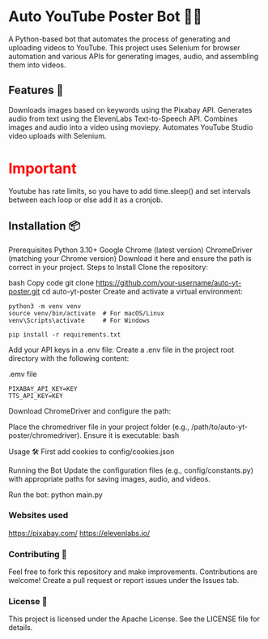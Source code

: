 # Auto YouTube Poster Bot 🎥🤖
A Python-based bot that automates the process of generating and uploading videos to YouTube. This project uses Selenium for browser automation and various APIs for generating images, audio, and assembling them into videos.

## Features 🚀
Downloads images based on keywords using the Pixabay API.
Generates audio from text using the ElevenLabs Text-to-Speech API.
Combines images and audio into a video using moviepy.
Automates YouTube Studio video uploads with Selenium.

<h1 style="color:red;">Important</h1>
Youtube has rate limits, so you have to add time.sleep() and set intervals between each loop or else add it as a cronjob.

## Installation 📦
Prerequisites
Python 3.10+
Google Chrome (latest version)
ChromeDriver (matching your Chrome version)
Download it here and ensure the path is correct in your project.
Steps to Install
Clone the repository:

bash
Copy code
git clone https://github.com/your-username/auto-yt-poster.git
cd auto-yt-poster
Create and activate a virtual environment:

```
python3 -m venv venv
source venv/bin/activate  # For macOS/Linux
venv\Scripts\activate     # For Windows

pip install -r requirements.txt
```

Add your API keys in a .env file: Create a .env file in the project root directory with the following content:

.emv file
```
PIXABAY_API_KEY=KEY
TTS_API_KEY=KEY
```

Download ChromeDriver and configure the path:

Place the chromedriver file in your project folder (e.g., /path/to/auto-yt-poster/chromedriver).
Ensure it is executable:
bash

Usage 🛠️
First add cookies to config/cookies.json

Running the Bot
Update the configuration files (e.g., config/constants.py) with appropriate paths for saving images, audio, and videos.

Run the bot:
python main.py

### Websites used
https://pixabay.com/
https://elevenlabs.io/

### Contributing 🤝
Feel free to fork this repository and make improvements. Contributions are welcome!
Create a pull request or report issues under the Issues tab.

### License 📜
This project is licensed under the Apache License. See the LICENSE file for details.

